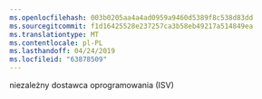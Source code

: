 ```yaml
---
ms.openlocfilehash: 003b0205aa4a4ad0959a9460d5389f8c538d83dd
ms.sourcegitcommit: f1d16425528e237257ca3b58eb49217a514849ea
ms.translationtype: MT
ms.contentlocale: pl-PL
ms.lasthandoff: 04/24/2019
ms.locfileid: "63878509"
---
```

niezależny dostawca oprogramowania (ISV)